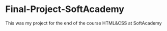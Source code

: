 # Final-Project-SoftAcademy
This was my project for the end of the course HTML&amp;CSS at SoftAcademy
